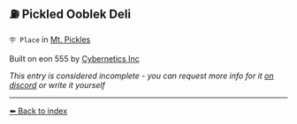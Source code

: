 ## ⛽️ Pickled Ooblek Deli

`🪧 Place` in [Mt. Pickles](https://zeithalt.github.io/r/mt_pickles.html)

Built on eon 555 by [Cybernetics Inc](https://zeithalt.github.io/r/cybernetics_inc.html)

_This entry is considered incomplete - you can request more info for it [on discord](<https://discord.com/channels/562910943848169472/1173922660489633802>) or write it yourself_


----------
[⬅️ Back to index](/index.md#ae70_s)